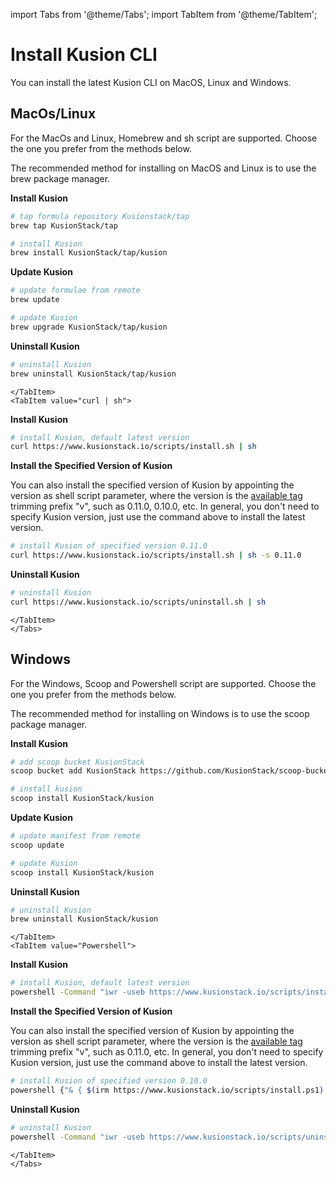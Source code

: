import Tabs from '@theme/Tabs';
import TabItem from '@theme/TabItem';

# Install Kusion CLI

You can install the latest Kusion CLI on MacOS, Linux and Windows.

## MacOs/Linux

For the MacOs and Linux, Homebrew and sh script are supported. Choose the one you prefer from the methods below.

<Tabs>
<TabItem value="Homebrew" >

The recommended method for installing on MacOS and Linux is to use the brew package manager.

**Install Kusion**

```bash
# tap formula repository Kusionstack/tap
brew tap KusionStack/tap

# install Kusion 
brew install KusionStack/tap/kusion
```

**Update Kusion**

```bash
# update formulae from remote
brew update

# update Kusion
brew upgrade KusionStack/tap/kusion
```

**Uninstall Kusion**

```bash
# uninstall Kusion
brew uninstall KusionStack/tap/kusion
```

```mdx-code-block
</TabItem>
<TabItem value="curl | sh">
```

**Install Kusion**

```bash
# install Kusion, default latest version
curl https://www.kusionstack.io/scripts/install.sh | sh
```

**Install the Specified Version of Kusion**

You can also install the specified version of Kusion by appointing the version as shell script parameter, where the version is the [available tag](https://github.com/KusionStack/kusion/tags) trimming prefix "v", such as 0.11.0, 0.10.0, etc. In general, you don't need to specify Kusion version, just use the command above to install the latest version.

```bash
# install Kusion of specified version 0.11.0
curl https://www.kusionstack.io/scripts/install.sh | sh -s 0.11.0
```

**Uninstall Kusion**

```bash
# uninstall Kusion
curl https://www.kusionstack.io/scripts/uninstall.sh | sh
```

```mdx-code-block
</TabItem>
</Tabs>
```

## Windows

For the Windows, Scoop and Powershell script are supported. Choose the one you prefer from the methods below.

<Tabs>
<TabItem value="Scoop" >

The recommended method for installing on Windows is to use the scoop package manager.

**Install Kusion**

```bash
# add scoop bucket KusionStack
scoop bucket add KusionStack https://github.com/KusionStack/scoop-bucket.git

# install kusion
scoop install KusionStack/kusion
```

**Update Kusion**

```bash
# update manifest from remote
scoop update

# update Kusion
scoop install KusionStack/kusion
```

**Uninstall Kusion**

```bash
# uninstall Kusion
brew uninstall KusionStack/kusion
```

```mdx-code-block
</TabItem>
<TabItem value="Powershell">
```

**Install Kusion**

```bash
# install Kusion, default latest version
powershell -Command "iwr -useb https://www.kusionstack.io/scripts/install.ps1 | iex"
```

**Install the Specified Version of Kusion**

You can also install the specified version of Kusion by appointing the version as shell script parameter, where the version is the [available tag](https://github.com/KusionStack/kusion/tags) trimming prefix "v", such as 0.11.0, etc. In general, you don't need to specify Kusion version, just use the command above to install the latest version.

```bash
# install Kusion of specified version 0.10.0
powershell {"& { $(irm https://www.kusionstack.io/scripts/install.ps1) } -Version 0.11.0" | iex}
```

**Uninstall Kusion**

```bash
# uninstall Kusion
powershell -Command "iwr -useb https://www.kusionstack.io/scripts/uninstall.ps1 | iex"
```

```mdx-code-block
</TabItem>
</Tabs>
```
